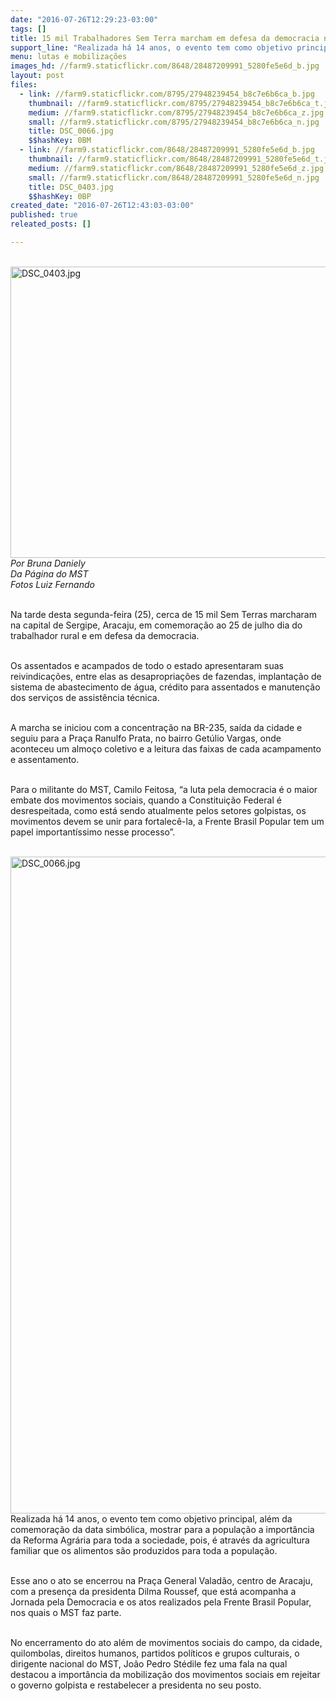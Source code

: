 ```yaml
---
date: "2016-07-26T12:29:23-03:00"
tags: []
title: 15 mil Trabalhadores Sem Terra marcham em defesa da democracia no Sergipe
support_line: "Realizada há 14 anos, o evento tem como objetivo principal, além da comemoração da data simbólica, mostrar para a população a importância da Reforma Agrária para toda a sociedade"
menu: lutas e mobilizações
images_hd: //farm9.staticflickr.com/8648/28487209991_5280fe5e6d_b.jpg
layout: post
files:
  - link: //farm9.staticflickr.com/8795/27948239454_b8c7e6b6ca_b.jpg
    thumbnail: //farm9.staticflickr.com/8795/27948239454_b8c7e6b6ca_t.jpg
    medium: //farm9.staticflickr.com/8795/27948239454_b8c7e6b6ca_z.jpg
    small: //farm9.staticflickr.com/8795/27948239454_b8c7e6b6ca_n.jpg
    title: DSC_0066.jpg
    $$hashKey: 0BM
  - link: //farm9.staticflickr.com/8648/28487209991_5280fe5e6d_b.jpg
    thumbnail: //farm9.staticflickr.com/8648/28487209991_5280fe5e6d_t.jpg
    medium: //farm9.staticflickr.com/8648/28487209991_5280fe5e6d_z.jpg
    small: //farm9.staticflickr.com/8648/28487209991_5280fe5e6d_n.jpg
    title: DSC_0403.jpg
    $$hashKey: 0BP
created_date: "2016-07-26T12:43:03-03:00"
published: true
releated_posts: []

---
```

<p><br />
<img alt="DSC_0403.jpg" height="466" src="//farm9.staticflickr.com/8648/28487209991_5280fe5e6d_b.jpg" width="700" /><br />
<em>Por Bruna Daniely<br />
Da P&aacute;gina do MST<br />
Fotos Luiz Fernando</em></p>

<p><br />
Na tarde desta segunda-feira (25), cerca de 15 mil Sem Terras marcharam na capital de Sergipe, Aracaju, em comemora&ccedil;&atilde;o ao 25 de julho dia do trabalhador rural e em defesa da democracia.</p>

<p><br />
Os assentados e acampados de todo o estado apresentaram suas reivindica&ccedil;&otilde;es, entre elas as desapropria&ccedil;&otilde;es de fazendas, implanta&ccedil;&atilde;o de sistema de abastecimento de &aacute;gua, cr&eacute;dito para assentados e manuten&ccedil;&atilde;o dos servi&ccedil;os de assist&ecirc;ncia t&eacute;cnica.</p>

<p><br />
A marcha se iniciou com a concentra&ccedil;&atilde;o na BR-235, sa&iacute;da da cidade e seguiu para a Pra&ccedil;a Ranulfo Prata, no bairro Get&uacute;lio Vargas, onde aconteceu um almo&ccedil;o coletivo e a leitura das faixas de cada acampamento e assentamento.</p>

<p><br />
Para o militante do MST, Camilo Feitosa, &ldquo;a luta pela democracia &eacute; o maior embate dos movimentos sociais, quando a Constitui&ccedil;&atilde;o Federal &eacute; desrespeitada, como est&aacute; sendo atualmente pelos setores golpistas, os movimentos devem se unir para fortalec&ecirc;-la, a Frente Brasil Popular tem um papel important&iacute;ssimo nesse processo&rdquo;.<br />
&nbsp;</p>

<p><img alt="DSC_0066.jpg" height="1051" src="//farm9.staticflickr.com/8795/27948239454_b8c7e6b6ca_b.jpg" style="float:left" width="700" /><br />
<br />
Realizada h&aacute; 14 anos, o evento tem como objetivo principal, al&eacute;m da comemora&ccedil;&atilde;o da data simb&oacute;lica, mostrar para a popula&ccedil;&atilde;o a import&acirc;ncia da Reforma Agr&aacute;ria para toda a sociedade, pois, &eacute; atrav&eacute;s da agricultura familiar que os alimentos s&atilde;o produzidos para toda a popula&ccedil;&atilde;o.</p>

<p><br />
Esse ano o ato se encerrou na Pra&ccedil;a General Valad&atilde;o, centro de Aracaju, com a presen&ccedil;a da presidenta Dilma Roussef, que est&aacute; acompanha a Jornada pela Democracia e os atos realizados pela Frente Brasil Popular, nos quais o MST faz parte.</p>

<p><br />
No encerramento do ato al&eacute;m de movimentos sociais do campo, da cidade, quilombolas, direitos humanos, partidos pol&iacute;ticos e grupos culturais, o dirigente nacional do MST, Jo&atilde;o Pedro St&eacute;dile fez uma fala na qual destacou a import&acirc;ncia da mobiliza&ccedil;&atilde;o dos movimentos sociais em rejeitar o governo golpista e restabelecer a presidenta no seu posto.&nbsp;</p>
